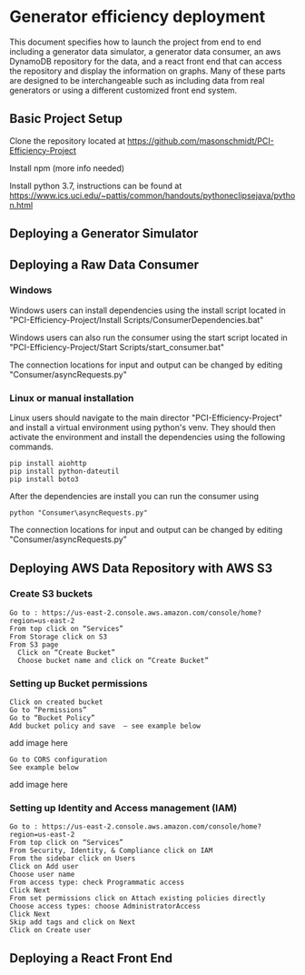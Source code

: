 # Generator efficiency deployment
This document specifies how to launch the project from end to end including a
generator data simulator, a generator data consumer, an aws DynamoDB repository
for the data, and a react front end that can access the repository and display
the information on graphs. Many of these parts are designed to be
interchangeable such as including data from real generators or using a different
customized front end system.

## Basic Project Setup
Clone the repository located at
https://github.com/masonschmidt/PCI-Efficiency-Project  

Install npm (more info needed)  

Install python 3.7, instructions can be found at
https://www.ics.uci.edu/~pattis/common/handouts/pythoneclipsejava/python.html  

## Deploying a Generator Simulator

## Deploying a Raw Data Consumer  

### Windows  
Windows users can install dependencies using the install script located in
"PCI-Efficiency-Project/Install Scripts/ConsumerDependencies.bat"  

Windows users can also run the consumer using the start script located in
"PCI-Efficiency-Project/Start Scripts/start_consumer.bat"  

The connection locations for input and output can be changed by editing
"Consumer/asyncRequests.py"

### Linux or manual installation
Linux users should navigate to the main director "PCI-Efficiency-Project" and
install a virtual environment using python's venv. They should then activate the
environment and install the dependencies using the following commands.  
```
pip install aiohttp
pip install python-dateutil
pip install boto3
```   

After the dependencies are install you can run the consumer using
```
python "Consumer\asyncRequests.py"
```  

The connection locations for input and output can be changed by editing
"Consumer/asyncRequests.py"

###  

## Deploying AWS Data Repository with AWS S3
### Create S3 buckets 
	Go to : https://us-east-2.console.aws.amazon.com/console/home?region=us-east-2
	From top click on “Services”
	From Storage click on S3 
	From S3 page
	  Click on “Create Bucket”
	  Choose bucket name and click on “Create Bucket”
### Setting up Bucket permissions 
	Click on created bucket 
	Go to “Permissions”
	Go to “Bucket Policy”
	Add bucket policy and save  – see example below 
	
add image here

	Go to CORS configuration 
	See example below 
	
add image here 
### Setting up Identity and Access management (IAM)
  	Go to : https://us-east-2.console.aws.amazon.com/console/home?region=us-east-2
  	From top click on “Services”
  	From Security, Identity, & Compliance click on IAM
  	From the sidebar click on Users  
  	Click on Add user 
  	Choose user name 
  	From access type: check Programmatic access
  	Click Next 
  	From set permissions click on Attach existing policies directly
  	Choose access types: choose AdministratorAccess 
  	Click Next 
  	Skip add tags and click on Next
  	Click on Create user 

## Deploying a React Front End

